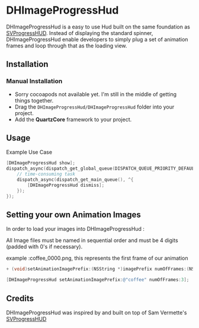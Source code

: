 # DHImageProgressHud

DHImageProgressHud is a easy to use Hud built on the same foundation as [SVProgressHUD](https://github.com/TransitApp/SVProgressHUD).
Instead of displaying the standard spinner, DHImageProgressHud enable developers to simply
plug a set of animation frames and loop through that as the loading view.

<!--![SVProgressHUD](http://f.cl.ly/items/2G1F1Z0M0k0h2U3V1p39/SVProgressHUD.gif)-->

## Installation

### Manual Installation
* Sorry cocoapods not available yet. I'm still in the middle of getting things together.
* Drag the `DHImageProgressHud/DHImageProgressHud` folder into your project.
* Add the **QuartzCore** framework to your project.

## Usage

Example Use Case 

```objective-c
[DHImageProgressHud show];
dispatch_async(dispatch_get_global_queue(DISPATCH_QUEUE_PRIORITY_DEFAULT, 0), ^{
    // time-consuming task
    dispatch_async(dispatch_get_main_queue(), ^{
        [DHImageProgressHud dismiss];
    });
});
```
## Setting your own Animation Images

In order to load your images into DHImageProgressHud :

All Image files must be named in sequential order and must be 4 digits (padded with 0's if necessary).

 example :coffee_0000.png, this represents the first frame of our animation
```objective-c
+ (void)setAnimationImagePrefix:(NSString *)imagePrefix numOfFrames:(NSInteger)frames;

[DHImageProgressHud setAnimationImagePrefix:@"coffee" numOfFrames:3];
```


<!--Each notification passes a `userInfo` dictionary holding the HUD's status string (if any), retrievable via `SVProgressHUDStatusUserInfoKey`.-->

<!--`DHImageProgressHud` also posts `SVProgressHUDDidReceiveTouchEventNotification` when users touch on the screen. For this notification `userInfo` is not passed but the object parameter contains the `UIEvent` that related to the touch.-->

## Credits
DHImageProgressHud was inspired by and built on top of Sam Vermette's [SVProgressHUD](https://github.com/TransitApp/SVProgressHUD)

